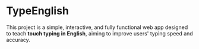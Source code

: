 # TypeEnglish
This project is a simple, interactive, and fully functional web app designed to teach **touch typing in English**, aiming to improve users' typing speed and accuracy.
